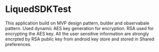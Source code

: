 # LiquedSDKTest
This application build on MVP design pattern, bulder and observabale pattern.
Used dynamic AES key generation for encryption.
RSA used for encrypting the AES key.
All the user sensitive information are strongly encrpted by RSA public key from android key store and stored in Shared preferences.


